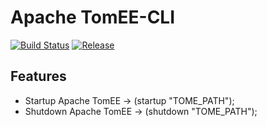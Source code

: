 # Apache TomEE-CLI

[![Build Status](https://travis-ci.org/bitmaker-software/tomee-cli.svg)](https://travis-ci.org/bitmaker-software/tomee-cli)
[![Release](http://img.shields.io/github/release/bitmaker-software/tomee-cli.svg)](https://github.com/bitmaker-software/tomee-cli/releases/latest)

## Features
- Startup Apache TomEE -> (startup "TOME_PATH");
- Shutdown Apache TomEE -> (shutdown "TOME_PATH");
